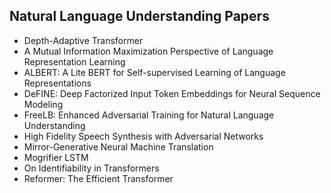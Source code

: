 <h2>Natural Language Understanding Papers</h2>


<ul>

                             

 <li><a target="_blank" href="https://github.com/manjunath5496/Natural-Language-Understanding-Papers/blob/master/nlu(1).pdf" style="text-decoration:none;"> Depth-Adaptive Transformer</a></li>

 <li><a target="_blank" href="https://github.com/manjunath5496/Natural-Language-Understanding-Papers/blob/master/nlu(2).pdf" style="text-decoration:none;"> A Mutual Information Maximization Perspective of Language Representation Learning</a></li>

<li><a target="_blank" href="https://github.com/manjunath5496/Natural-Language-Understanding-Papers/blob/master/nlu(3).pdf" style="text-decoration:none;">ALBERT: A Lite BERT for Self-supervised Learning of Language Representations </a></li>
 <li><a target="_blank" href="https://github.com/manjunath5496/Natural-Language-Understanding-Papers/blob/master/nlu(4).pdf" style="text-decoration:none;">DeFINE: Deep Factorized Input Token Embeddings for Neural Sequence Modeling </a></li>                              
<li><a target="_blank" href="https://github.com/manjunath5496/Natural-Language-Understanding-Papers/blob/master/nlu(5).pdf" style="text-decoration:none;">FreeLB: Enhanced Adversarial Training for Natural Language Understanding </a></li>
<li><a target="_blank" href="https://github.com/manjunath5496/Natural-Language-Understanding-Papers/blob/master/nlu(6).pdf" style="text-decoration:none;">High Fidelity Speech Synthesis with Adversarial Networks </a></li>
 <li><a target="_blank" href="https://github.com/manjunath5496/Natural-Language-Understanding-Papers/blob/master/nlu(7).pdf" style="text-decoration:none;">Mirror-Generative Neural Machine Translation </a></li>

 <li><a target="_blank" href="https://github.com/manjunath5496/Natural-Language-Understanding-Papers/blob/master/nlu(8).pdf" style="text-decoration:none;"> Mogrifier LSTM  </a></li>
   <li><a target="_blank" href="https://github.com/manjunath5496/Natural-Language-Understanding-Papers/blob/master/nlu(9).pdf" style="text-decoration:none;">On Identifiability in Transformers </a></li>
  
   
 <li><a target="_blank" href="https://github.com/manjunath5496/Natural-Language-Understanding-Papers/blob/master/nlu(10).pdf" style="text-decoration:none;">Reformer: The Efficient Transformer </a></li>                              
</ul>
